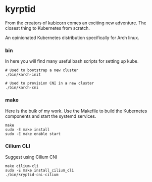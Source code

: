 # kyrptid

From the creators of [kubicorn](https://github.com/kubicorn/kubicorn) comes an exciting new adventure. The closest thing to Kubernetes from scratch.

An opinionated Kubernetes distribution specifically for Arch linux.

### bin

In here you will find many useful bash scripts for setting up kube.

```
# Used to bootstrap a new cluster
./bin/karch-init

# Used to provision CNI in a new cluster
./bin/karch-cni
```

### make

Here is the bulk of my work. Use the Makefile to build the Kubernetes components and start the systemd services.

```
make
sudo -E make install
sudo -E make enable start
```

### Cilium CLI

Suggest using Cilium CNI

```
make cilium-cli
sudo -E make install_cilium_cli
./bin/kryptid-cni-cilium
```